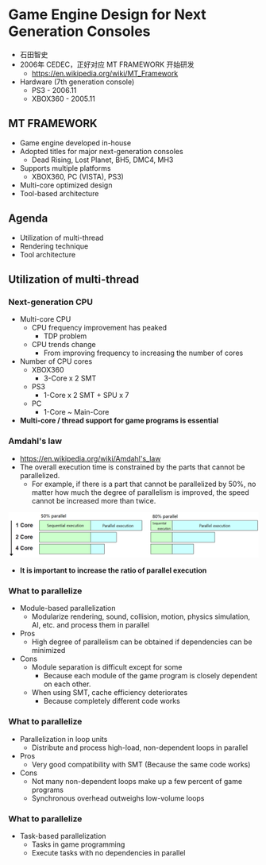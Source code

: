 # Game Engine Design for Next Generation Consoles

* 石田智史
* 2006年 CEDEC，正好对应 MT FRAMEWORK 开始研发
  * https://en.wikipedia.org/wiki/MT_Framework
* Hardware (7th generation console)
  * PS3 - 2006.11
  * XBOX360 - 2005.11



## MT FRAMEWORK

* Game engine developed in-house
* Adopted titles for major next-generation consoles
  * Dead Rising, Lost Planet, BH5, DMC4, MH3
* Supports multiple platforms
  * XBOX360, PC (VISTA), PS3)
* Multi-core optimized design
* Tool-based architecture



## Agenda

* Utilization of multi-thread
* Rendering technique
* Tool architecture



## Utilization of multi-thread


### Next-generation CPU

* Multi-core CPU
  * CPU frequency improvement has peaked
    * TDP problem
  * CPU trends change
    * From improving frequency to increasing the number of cores
* Number of CPU cores
  * XBOX360
    * 3-Core x 2 SMT
  * PS3
    * 1-Core x 2 SMT + SPU x 7
  * PC
    * 1-Core ~ Main-Core
* **Multi-core / thread support for game programs is essential**


### Amdahl's law

* https://en.wikipedia.org/wiki/Amdahl's_law
* The overall execution time is constrained by the parts that cannot be parallelized.
  * For example, if there is a part that cannot be parallelized by 50%, no matter how much the degree of parallelism is improved, the speed cannot be increased more than twice.

![](images/2021_06_25_game_engine_design_for_next_generation_consoles/amdahl-law.png)

* **It is important to increase the ratio of parallel execution**


### What to parallelize

* Module-based parallelization
  * Modularize rendering, sound, collision, motion, physics simulation, AI, etc. and process them in parallel
* Pros
  * High degree of parallelism can be obtained if dependencies can be minimized
* Cons
  * Module separation is difficult except for some
    * Because each module of the game program is closely dependent on each other.
  * When using SMT, cache efficiency deteriorates
    * Because completely different code works


### What to parallelize

* Parallelization in loop units
  * Distribute and process high-load, non-dependent loops in parallel
* Pros
  * Very good compatibility with SMT (Because the same code works)
* Cons
  * Not many non-dependent loops make up a few percent of game programs
  * Synchronous overhead outweighs low-volume loops


### What to parallelize

* Task-based parallelization
  * Tasks in game programming
  * Execute tasks with no dependencies in parallel

